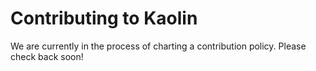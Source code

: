 # Contributing to Kaolin

We are currently in the process of charting a contribution policy. Please check back soon!
